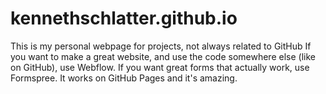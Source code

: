 # kennethschlatter.github.io
This is my personal webpage for projects, not always related to GitHub
If you want to make a great website, and use the code somewhere else (like on GitHub), use Webflow.
If you want great forms that actually work, use Formspree. It works on GitHub Pages and it's amazing.
